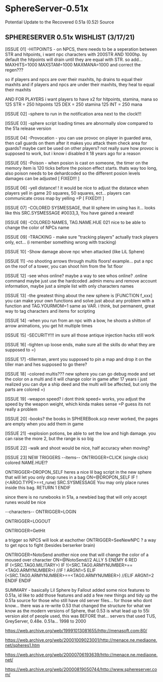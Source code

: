# SphereServer-0.51x
Potential Update to the Recovered 0.51a (0.52) Source

SPHERESERVER 0.51x  WISHLIST  (3/17/21)
-----------------------------
[ISSUE 01]
-HITPOINTS - on NPCS, there needs to be a seperation between STR and hitpoints, 
i want npc characters with 200STR AND 1000hp.
by default the hitpoints will drain until they are equal with STR. so add...
MAXHITS=1000
MAXSTAM=1000
MAXMANA=1000
and correct the regen???

so if players and npcs are over their maxhits, hp drains to equal their maxhits
and if players and npcs are under their maxhits, they heal to equal their maxhits

AND FOR PLAYERS i want players to have x2 for hitpoints, stamina, mana
so 
125 STR = 250 hitpoints
125 DEX = 250 stamina
125 INT = 250 mana


[ISSUE 02]
-sphere to run in the notification area next to the clock!!!


[ISSUE 03]
-sphere script loading times are abnormally slow compared to the 51a release version


[ISSUE 04]
-Provocation - you can use provoc on player in guarded area, then call guards on them after it makes you attack them
check area for guards?  maybe cant be used on other players?  not really sure how provoc is supposed to work,
but i know i disabled it 18 years ago for a reason

[ISSUE 05]
-Poison - when posion is cast on someone, the timer on the memory item is 120 ticks before the poison effect starts.
thats way too long, also poison needs to be dehardcoded so the different posion levels damages can be adjusted
[ FIXED!!! ]    

[ISSUE 06]
-yell distance! ! it would be nice to adjust the distance when players yell in game 20 squares, 50 squares, ect...
players can communicate cross map by yelling =P
[ FIXED!!! ]


[ISSUE 07]
-COLORED SYSMESSAGE, that lil sphere im using has it... looks like this
SRC.SYSMESSAGE #0033,3, You have gained a reward!


[ISSUE 08]
-COLORED NAMES, TAG.NAME.HUE 021   nice to be able to change the color of NPCs name


[ISSUE 09]
-TRACKING - make sure "tracking players" actually track players only, ect... (i remember something wrong with tracking)


[ISSUE 10]
-Show damage above npc when attacked  (like LiL Sphere)


[ISSUE 11]
-no shooting arrows through multis floors!
example... put a npc on the roof of a tower, you can shoot him from the 1st floor


[ISSUE 12]
-see whos online?  maybe a way to see whos online?  .online command
maybe just use the hardcoded .admin menu and remove account information, maybe just a simple list with only characters names


[ISSUE 13]
-the greatest thing about the new sphere is [FUNCTION  f_xxx]
you can make your own functions and solve just about any problem with a function
and TAG.YOURMOM=1 same as VAR. i think, but permanent, great way to tag characters and items for scripting


[ISSUE 14]
-when you run from an npc with a bow, he shoots a shitton of arrow animations,  you get hit multiple times


[ISSUE 15]
-SECURITY!!! im sure all those antique injection hacks still work


[ISSUE 16]
-tighten up loose ends, make sure all the skills do what they are supposed to =)


[ISSUE 17]
-tillerman, arent you supposed to pin a map and drop it on the tiller man and hes supposed to go there?


[ISSUE 18]
-colored multis??? new sphere you can go debug mode and set the color on a multi and it will change color in game
after 17 years i just realized you can dye a ship deed and the multi will be affected, but only the parts are colored =)


[ISSUE 19]
-weapon speed? i dont think speed= works, you adjust the speed by the weapon weight, which kinda makes sense =P
guess its not really a problem


[ISSUE 20]
-books?  the books in SPHEREBook.scp never worked, the pages are empty when you add them in game


[ISSUE 21]
-explosion potions, be able to set the low and high damage. you can raise the more 2, but the range is so big


[ISSUE 22]
-walk and shoot would be nice, half accuracy when moving?


[ISSUE 23]
NEW TRIGGERS
--items--
ONTRIGGER=CLICK  (single click)  colored  NAME.HUE!?

ONTRIGGER=DROPON_SELF
	heres a nice lil bag script in the new sphere that will let you only drop runes in a bag
	ON=@DROPON_SELF
	IF !(<ARGO.TYPE>==t_rune)
	SRC.SYSMESSAGE You may only place runes inside this bag.
	RETURN 1
	ENDIF

since there is no runebooks in 51a, a newbied bag that will only accept runes would be nice

--characters--
ONTRIGGER=LOGIN

ONTRIGGER=LOGOUT

ONTRIGGER=GetHit

a trigger so NPCS will look at eachother ONTRIGGER=SeeNewNPC ?  a way to get npcs to fight (besides berserker brain)

ONTRIGGER=NotoSend
another nice one that will change the color of a moused over character
	ON=@NotoSend//2 ALLY 5 ENEMY 6 RED	
	IF (<SRC.TAG0.MILITARY>)
		IF !(<SRC.TAG0.ARMYNUMBER>==<TAG0.ARMYNUMBER>)
		//IF !<GUILD>
		ARGN1=5
		ELIF (<SRC.TAG0.ARMYNUMBER>==<TAG0.ARMYNUMBER>)
		//ELIF <GUILD>
		ARGN1=2
		ENDIF
	ENDIF
  
  
  SUMMARY - basically Lil Sphere by Fallout added some nice features to 0.51a, id like to add those features
  and add a few new things and tidy up the 0.51a source for those who still have old server files...
  for those who dont know... there was a re-write 0.53 that changed the structure for what we know as the modern versions of Sphere, that
  0.53 is what lead up to 55i version alot of people used, this was BEFORE that... servers that used TUS, GreyServer, 0.48e. 0.51a... 1998 to 2000
  
https://web.archive.org/web/19991013081655/http://menasoft.com:80/

https://web.archive.org/web/20001009023001/http://menace.ne.mediaone.net/spheres1.htm

https://web.archive.org/web/20000706193639/http://menace.ne.mediaone.net/

https://web.archive.org/web/20000819050744/http://www.sphereserver.com/
